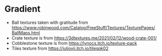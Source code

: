 # Gradient

- Ball textures taken with gratitude from https://www.robinwood.com/Catalog/FreeStuff/Textures/TexturePages/BallMaps.html  
- Crate texture is from https://3dtextures.me/2021/02/12/wood-crate-001/ 
- Cobblestone texture is from https://lynocs.itch.io/texture-pack
- Tiles texture from https://juliovii.itch.io/tilespk02